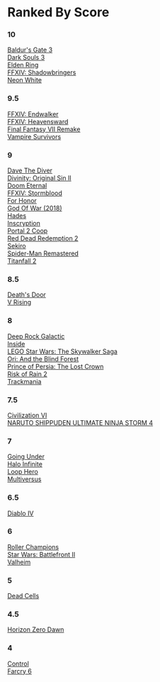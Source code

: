 # Ranked By Score

### 10
[Baldur's Gate 3](2023/BaldursGate3.md)<br>
[Dark Souls 3](2021/DarkSouls3.md)<br>
[Elden Ring](2022/EldenRing.md)<br>
[FFXIV: Shadowbringers](2021/Shadowbringers.md)<br>
[Neon White](./2024/NeonWhite.md) <br>

### 9.5
[FFXIV: Endwalker](2022/Endwalker.md)<br>
[FFXIV: Heavensward](2021/Heavensward.md)<br>
[Final Fantasy VII Remake](2023/FF7R.md)<br>
[Vampire Survivors](2022/VampireSurvivors.md)<br>

### 9
[Dave The Diver](./2024/DaveTheDiver.md) <br>
[Divinity: Original Sin II](2021/Divinity2.md)<br>
[Doom Eternal](2021/DoomEternal.md)<br>
[FFXIV: Stormblood](2021/Stormblood.md)<br>
[For Honor](2021/ForHonor.md)<br>
[God Of War (2018)](2023/GodOfWar.md)<br>
[Hades](2021/Hades.md)<br>
[Inscryption](2022/Inscryption.md)<br>
[Portal 2 Coop](2023/Portal2.md)<br>
[Red Dead Redemption 2](2023/RedDeadRedemption2.md)<br>
[Sekiro](2021/Sekiro.md)<br>
[Spider-Man Remastered](2023/SpiderMan.md)<br>
[Titanfall 2](2023/Titanfall2.md)<br>

### 8.5
[Death's Door](2022/DeathsDoor.md)<br>
[V Rising](2023/VRising.md)<br>

### 8
[Deep Rock Galactic](2022/DeepRockGalactic.md)<br>
[Inside](2021/Inside.md)<br>
[LEGO Star Wars: The Skywalker Saga](./2024/LegoStarWars.md) <br>
[Ori: And the Blind Forest](2021/Ori.md)<br>
[Prince of Persia: The Lost Crown](./2024/PrinceOfPersia.md) <br>
[Risk of Rain 2](2021/RiskOfRain2.md)<br>
[Trackmania](2022/Trackmania.md)<br>

### 7.5
[Civilization VI](2023/Civ6.md)<br>
[NARUTO SHIPPUDEN ULTIMATE NINJA STORM 4](2023/Naruto.md)<br>

### 7
[Going Under](2021/GoingUnder.md)<br>
[Halo Infinite](2021/HaloInfinite.md)<br>
[Loop Hero](2022/LoopHero.md)<br>
[Multiversus](2022/Multiversus.md)<br>

### 6.5
[Diablo IV](2023/DiabloIV.md)<br>

### 6
[Roller Champions](2022/RollerChampions.md)<br>
[Star Wars: Battlefront II](2021/Battlefront2.md)<br>
[Valheim](2023/Valheim.md)<br>

### 5
[Dead Cells](2023/DeadCells.md)<br>

### 4.5
[Horizon Zero Dawn](2024/HorizonZeroDawn.md)<br>

### 4
[Control](2021/Control.md)<br>
[Farcry 6](2022/Farcry6.md)<br>